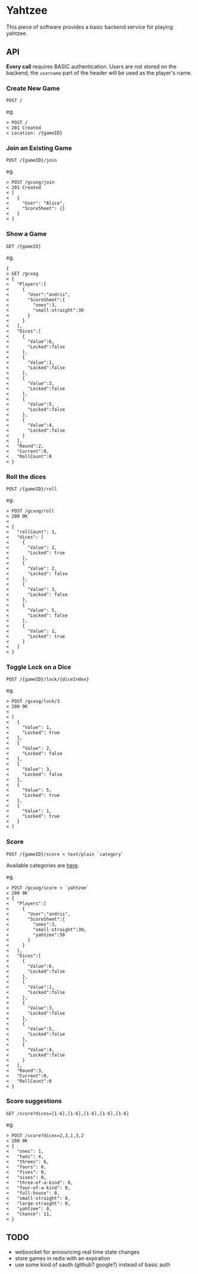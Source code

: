 # Yahtzee

This piece of software provides a basic backend service for playing yahtzee.

## API

**Every call** requires BASIC authentication. Users are not stored on the
backend; the `username` part of the header will be used as the player's name.

### Create New Game

```
POST /
```

eg.
```
> POST /
< 201 Created
< Location: /{gameID}
```

### Join an Existing Game

```
POST /{gameID}/join
```

eg.
```
> POST /gcxog/join
< 201 Created
< [
<   {
<     "User": "Alice",
<     "ScoreSheet": {}
<   }
< ]
```

### Show a Game

```
GET /{gameID}
```

eg.
```
{
> GET /gcxog
< {
<   "Players":[
<     {
<       "User":"andris",
<       "ScoreSheet":{
<         "ones":3,
<         "small-straight":30
<       }
<     }
<   ],
<   "Dices":[
<     {
<       "Value":6,
<       "Locked":false
<     },
<     {
<       "Value":1,
<       "Locked":false
<     },
<     {
<       "Value":3,
<       "Locked":false
<     },
<     {
<       "Value":5,
<       "Locked":false
<     },
<     {
<       "Value":4,
<       "Locked":false
<     }
<   ],
<   "Round":2,
<   "Current":0,
<   "RollCount":0
< }
```

### Roll the dices

```
POST /{gameID}/roll
```

eg.
```
> POST /gcxog/roll
< 200 OK
<
< {
<   "rollCount": 1,
<   "dices": [
<     {
<       "Value": 1,
<       "Locked": true
<     },
<     {
<       "Value": 2,
<       "Locked": false
<     },
<     {
<       "Value": 3,
<       "Locked": false
<     },
<     {
<       "Value": 5,
<       "Locked": false
<     },
<     {
<       "Value": 1,
<       "Locked": true
<     }
<   ]
< }
```

### Toggle Lock on a Dice

```
POST /{gameID}/lock/{diceIndex}
```

eg.
```
> POST /gcxog/lock/3
< 200 OK
<
< [
<   {
<     "Value": 1,
<     "Locked": true
<   },
<   {
<     "Value": 2,
<     "Locked": false
<   },
<   {
<     "Value": 3,
<     "Locked": false
<   },
<   {
<     "Value": 5,
<     "Locked": true
<   },
<   {
<     "Value": 1,
<     "Locked": true
<   }
< ]
```

### Score

```
POST /{gameID}/score < text/plain `category`
```

Available categories are [here](https://github.com/akarasz/yahtzee/blob/master/pkg/game/game.go#L22).

eg.
```
> POST /gcxog/score < `yahtzee`
< 200 OK
< {
<   "Players":[
<     {
<       "User":"andris",
<       "ScoreSheet":{
<         "ones":3,
<         "small-straight":30,
<         "yahtzee":50
<       }
<     }
<   ],
<   "Dices":[
<     {
<       "Value":6,
<       "Locked":false
<     },
<     {
<       "Value":1,
<       "Locked":false
<     },
<     {
<       "Value":3,
<       "Locked":false
<     },
<     {
<       "Value":5,
<       "Locked":false
<     },
<     {
<       "Value":4,
<       "Locked":false
<     }
<   ],
<   "Round":3,
<   "Current":0,
<   "RollCount":0
< }
```

### Score suggestions

```
GET /score?dices=[1-6],[1-6],[1-6],[1-6],[1-6]
```

eg.
```
> POST /score?dices=2,3,1,3,2
< 200 OK
< {
<   "ones": 1,
<   "twos": 4,
<   "threes": 6,
<   "fours": 0,
<   "fives": 0,
<   "sixes": 0,
<   "three-of-a-kind": 0,
<   "four-of-a-kind": 0,
<   "full-house": 0,
<   "small-straight": 0,
<   "large-straight": 0,
<   "yahtzee": 0,
<   "chance": 11,
< }
```

## TODO

* websocket for announcing real time state changes
* store games in redis with an expiration
* use some kind of oauth (github? google?) instead of basic auth

